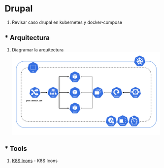 # Drupal
1. Revisar caso drupal en kubernetes y docker-compose

## * Arquitectura
1. Diagramar la arquitectura
![title](k8s-exposed-pod.png)

## * Tools
1. [K8S Icons](https://github.com/kubernetes/community/tree/master/icons) - K8S Icons


